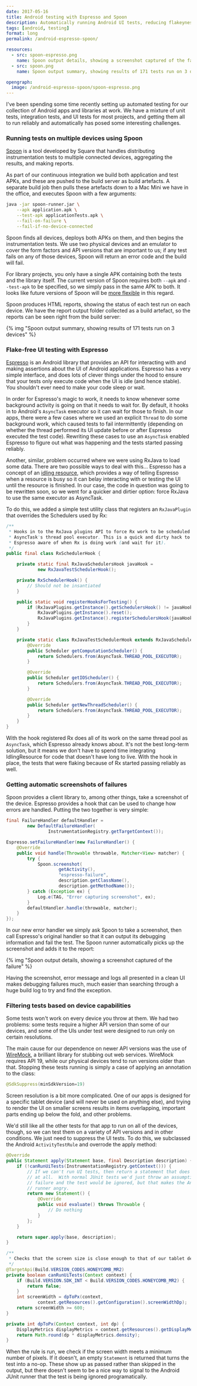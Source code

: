 ```yaml
---
date: 2017-05-16
title: Android testing with Espresso and Spoon
description: Automatically running Android UI tests, reducing flakeyness, and getting useful debugging information back on failure.
tags: [android, testing]
format: long
permalink: /android-espresso-spoon/

resources:
  - src: spoon-espresso.png
    name: Spoon output details, showing a screenshot captured of the failure
  - src: spoon.png
    name: Spoon output summary, showing results of 171 tests run on 3 devices

opengraph:
  image: /android-espresso-spoon/spoon-espresso.png
---
```


I've been spending some time recently setting up automated testing for our
collection of Android apps and libraries at work. We have a mixture of unit
tests, integration tests, and UI tests for most projects, and getting them all
to run reliably and automatically has posed some interesting challenges.

### Running tests on multiple devices using Spoon

[Spoon](https://github.com/square/spoon) is a tool developed by Square that
handles distributing instrumentation tests to multiple connected devices,
aggregating the results, and making reports.

As part of our continuous integration we build both application and test APKs,
and these are pushed to the build server as build artefacts. A separate build
job then pulls these artefacts down to a Mac Mini we have in the office,
and executes Spoon with a few arguments:

```bash
java -jar spoon-runner.jar \
    --apk application.apk \
    --test-apk applicationTests.apk \
    --fail-on-failure \
    --fail-if-no-device-connected
```

Spoon finds all devices, deploys both APKs on them, and then begins the
instrumentation tests. We use two physical devices and an emulator to cover
the form factors and API versions that are important to us; if any test fails
on any of those devices, Spoon will return an error code and the build will
fail.

<!--more-->

For library projects, you only have a single APK containing both the tests
and the library itself. The current version of Spoon requires both `--apk` and
`--test-apk` to be specified, so we simply pass in the same APK to both. It
looks like future versions of Spoon will be
[more flexible](https://github.com/square/spoon/pull/453) in this regard.

Spoon produces HTML reports, showing the status of each test run on each device.
We have the report output folder collected as a build artefact, so the reports
can be seen right from the build server:

{% img "Spoon output summary, showing results of 171 tests run on 3 devices" %}

### Flake-free UI testing with Espresso

[Espresso](https://developer.android.com/topic/libraries/testing-support-library/index.html#Espresso)
is an Android library that provides an API for interacting with and making
assertions about the UI of Android applications. Espresso has a very simple
interface, and does lots of clever things under the hood to ensure that your
tests only execute code when the UI is idle (and hence stable). You shouldn't
ever need to make your code sleep or wait.

In order for Espresso's magic to work, it needs to know whenever some background
activity is going on that it needs to wait for. By default, it hooks in to
Android's `AsyncTask` executor so it can wait for those to finish. In our apps,
there were a few cases where we used an explicit `Thread` to do some background
work, which caused tests to fail intermittently (depending on whether the thread
performed its UI update before or after Espresso executed the test code).
Rewriting these cases to use an `AsyncTask` enabled Espresso to figure out what
was happening and the tests started passing reliably.

Another, similar, problem occurred where we were using RxJava to load some data.
There are two possible ways to deal with this... Espresso has a concept of an
[idling resource](https://developer.android.com/reference/android/support/test/espresso/IdlingResource.html),
which provides a way of telling Espresso when a resource is busy so it can
belay interacting with or testing the UI until the resource is finished. In our
case, the code in question was going to be rewritten soon, so we went for a
quicker and dirtier option: force RxJava to use the same executor as AsyncTask.

To do this, we added a simple test utility class that registers an `RxJavaPlugin`
that overrides the Schedulers used by Rx:

```java
/**
 * Hooks in to the RxJava plugins API to force Rx work to be scheduled on the
 * AsyncTask's thread pool executor. This is a quick and dirty hack to make
 * Espresso aware of when Rx is doing work (and wait for it).
 */
public final class RxSchedulerHook {

    private static final RxJavaSchedulersHook javaHook =
            new RxJavaTestSchedulerHook();

    private RxSchedulerHook() {
        // Should not be insantiated
    }

    public static void registerHooksForTesting() {
        if (RxJavaPlugins.getInstance().getSchedulersHook() != javaHook) {
            RxJavaPlugins.getInstance().reset();
            RxJavaPlugins.getInstance().registerSchedulersHook(javaHook);
        }
    }

    private static class RxJavaTestSchedulerHook extends RxJavaSchedulersHook {
        @Override
        public Scheduler getComputationScheduler() {
            return Schedulers.from(AsyncTask.THREAD_POOL_EXECUTOR);
        }

        @Override
        public Scheduler getIOScheduler() {
            return Schedulers.from(AsyncTask.THREAD_POOL_EXECUTOR);
        }

        @Override
        public Scheduler getNewThreadScheduler() {
            return Schedulers.from(AsyncTask.THREAD_POOL_EXECUTOR);
        }
    }
}
```

With the hook registered Rx does all of its work on the same thread pool as
`AsyncTask`, which Espresso already knows about. It's not the best long-term
solution, but it means we don't have to spend time integrating IdlingResource
for code that doesn't have long to live. With the hook in place, the tests
that were flaking because of Rx started passing reliably as well.

### Getting automatic screenshots of failures

Spoon provides a client library to, among other things, take a screenshot of
the device. Espresso provides a hook that can be used to change how errors
are handled. Putting the two together is very simple:

```java
final FailureHandler defaultHandler =
        new DefaultFailureHandler(
                InstrumentationRegistry.getTargetContext());

Espresso.setFailureHandler(new FailureHandler() {
    @Override
    public void handle(Throwable throwable, Matcher<View> matcher) {
        try {
            Spoon.screenshot(
                    getActivity(),
                    "espresso-failure",
                    description.getClassName(),
                    description.getMethodName());
        } catch (Exception ex) {
            Log.e(TAG, "Error capturing screenshot", ex);
        }
        defaultHandler.handle(throwable, matcher);
    }
});
```

In our new error handler we simply ask Spoon to take a screenshot, then call
Espresso's original handler so that it can output its debugging information
and fail the test. The Spoon runner automatically picks up the screenshot and
adds it to the report:

{% img "Spoon output details, showing a screenshot captured of the failure" %}

Having the screenshot, error message and logs all presented in a clean UI
makes debugging failures much, much easier than searching through a huge build
log to try and find the exception.

### Filtering tests based on device capabilities

Some tests won't work on every device you throw at them. We had two problems:
some tests require a higher API version than some of our devices, and some
of the UIs under test were designed to run only on certain resolutions.

The main cause for our dependence on newer API versions was the use of
[WireMock](http://wiremock.org/), a brilliant library for stubbing out
web services. WireMock requires API 19, while our physical devices tend
to run versions older than that. Stopping these tests running is simply a case
of applying an annotation to the class:

```java
@SdkSuppress(minSdkVersion=19)
```

Screen resolution is a bit more complicated. One of our apps is designed for
a specific tablet device (and will never be used on anything else), and trying
to render the UI on smaller screens results in items overlapping, important
parts ending up below the fold, and other problems.

We'd still like all the other tests for that app to run on all of the devices,
though, so we can test them on a variety of API versions and in other
conditions. We just need to suppress the UI tests. To do this, we subclassed
the Android `ActivityTestRule` and overrode the apply method:

```java
@Override
public Statement apply(Statement base, final Description description) {
    if (!canRunUiTests(InstrumentationRegistry.getContext())) {
        // If we can't run UI tests, then return a statement that does nothing
        // at all.  With normal JUnit tests we'd just throw an assumption
        // failure and the test would be ignored, but that makes the Android
        // runner angry.
        return new Statement() {
            @Override
            public void evaluate() throws Throwable {
                // Do nothing
            }
        };
    }

    return super.apply(base, description);
}

/**
 * Checks that the screen size is close enough to that of our tablet device.
 */
@TargetApi(Build.VERSION_CODES.HONEYCOMB_MR2)
private boolean canRunUiTests(Context context) {
    if (Build.VERSION.SDK_INT < Build.VERSION_CODES.HONEYCOMB_MR2) {
        return false;
    }
    int screenWidth = dpToPx(context,
            context.getResources().getConfiguration().screenWidthDp);
    return screenWidth >= 600;
}

private int dpToPx(Context context, int dp) {
    DisplayMetrics displayMetrics = context.getResources().getDisplayMetrics();
    return Math.round(dp * displayMetrics.density);
}
```

When the rule is run, we check if the screen width meets a minimum number of
pixels. If it doesn't, an empty `Statement` is returned that turns the test
into a no-op. These show up as passed rather than skipped in the output, but
there doesn't seem to be a nice way to signal to the Android JUnit runner that
the test is being ignored programatically.
